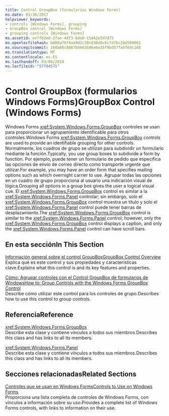 ```yaml
---
title: Control GroupBox (formularios Windows Forms)
ms.date: 03/30/2017
helpviewer_keywords:
- controls [Windows Forms], grouping
- GroupBox control [Windows Forms]
- grouping controls [Windows Forms]
ms.assetid: ee7fb3ed-2fae-4df3-bdeb-15d42e5d7d75
ms.openlocfilehash: b808a76f4aa9d2c28c838d0c6cfd7bc28d589061
ms.sourcegitcommit: 160a88c8087b0e63606e6e35f9bd57fa5f69c168
ms.translationtype: MT
ms.contentlocale: es-ES
ms.lasthandoff: 03/09/2019
ms.locfileid: "57704575"
---
```

# <a name="groupbox-control-windows-forms"></a><span data-ttu-id="52fd7-102">Control GroupBox (formularios Windows Forms)</span><span class="sxs-lookup"><span data-stu-id="52fd7-102">GroupBox Control (Windows Forms)</span></span>
<span data-ttu-id="52fd7-103">Windows Forms <xref:System.Windows.Forms.GroupBox> controles se usan para proporcionar un agrupamiento identificable para otros controles.</span><span class="sxs-lookup"><span data-stu-id="52fd7-103">Windows Forms <xref:System.Windows.Forms.GroupBox> controls are used to provide an identifiable grouping for other controls.</span></span> <span data-ttu-id="52fd7-104">Normalmente, los cuadros de grupo se utilizan para subdividir un formulario mediante la función.</span><span class="sxs-lookup"><span data-stu-id="52fd7-104">Typically, you use group boxes to subdivide a form by function.</span></span> <span data-ttu-id="52fd7-105">Por ejemplo, puede tener un formulario de pedido que especifica las opciones de envío de correo directo como transporte urgente que utilizar.</span><span class="sxs-lookup"><span data-stu-id="52fd7-105">For example, you may have an order form that specifies mailing options such as which overnight carrier to use.</span></span> <span data-ttu-id="52fd7-106">Agrupar todas las opciones en un cuadro de grupo proporciona al usuario una indicación visual de lógica.</span><span class="sxs-lookup"><span data-stu-id="52fd7-106">Grouping all options in a group box gives the user a logical visual cue.</span></span> <span data-ttu-id="52fd7-107">El <xref:System.Windows.Forms.GroupBox> control es similar a la <xref:System.Windows.Forms.Panel> controlar; sin embargo, solo el <xref:System.Windows.Forms.GroupBox> control muestra un título y solo el <xref:System.Windows.Forms.Panel> control puede tener barras de desplazamiento.</span><span class="sxs-lookup"><span data-stu-id="52fd7-107">The <xref:System.Windows.Forms.GroupBox> control is similar to the <xref:System.Windows.Forms.Panel> control; however, only the <xref:System.Windows.Forms.GroupBox> control displays a caption, and only the <xref:System.Windows.Forms.Panel> control can have scroll bars.</span></span>  
  
## <a name="in-this-section"></a><span data-ttu-id="52fd7-108">En esta sección</span><span class="sxs-lookup"><span data-stu-id="52fd7-108">In This Section</span></span>  
 [<span data-ttu-id="52fd7-109">Información general sobre el control GroupBox</span><span class="sxs-lookup"><span data-stu-id="52fd7-109">GroupBox Control Overview</span></span>](groupbox-control-overview-windows-forms.md)  
 <span data-ttu-id="52fd7-110">Explica qué es este control y sus propiedades y características clave.</span><span class="sxs-lookup"><span data-stu-id="52fd7-110">Explains what this control is and its key features and properties.</span></span>  
  
 [<span data-ttu-id="52fd7-111">Cómo: Agrupar controles con el Control GroupBox de formularios de Windows</span><span class="sxs-lookup"><span data-stu-id="52fd7-111">How to: Group Controls with the Windows Forms GroupBox Control</span></span>](how-to-group-controls-with-the-windows-forms-groupbox-control.md)  
 <span data-ttu-id="52fd7-112">Describe cómo utilizar este control para los controles de grupo.</span><span class="sxs-lookup"><span data-stu-id="52fd7-112">Describes how to use this control to group controls.</span></span>  
  
## <a name="reference"></a><span data-ttu-id="52fd7-113">Referencia</span><span class="sxs-lookup"><span data-stu-id="52fd7-113">Reference</span></span>  
 <xref:System.Windows.Forms.GroupBox>  
 <span data-ttu-id="52fd7-114">Describe esta clase y contiene vínculos a todos sus miembros.</span><span class="sxs-lookup"><span data-stu-id="52fd7-114">Describes this class and has links to all its members.</span></span>  
  
 <xref:System.Windows.Forms.Panel>  
 <span data-ttu-id="52fd7-115">Describe esta clase y contiene vínculos a todos sus miembros.</span><span class="sxs-lookup"><span data-stu-id="52fd7-115">Describes this class and has links to all its members.</span></span>  
  
## <a name="related-sections"></a><span data-ttu-id="52fd7-116">Secciones relacionadas</span><span class="sxs-lookup"><span data-stu-id="52fd7-116">Related Sections</span></span>  
 [<span data-ttu-id="52fd7-117">Controles que se usan en Windows Forms</span><span class="sxs-lookup"><span data-stu-id="52fd7-117">Controls to Use on Windows Forms</span></span>](controls-to-use-on-windows-forms.md)  
 <span data-ttu-id="52fd7-118">Proporciona una lista completa de controles de Windows Forms, con vínculos a información sobre su uso.</span><span class="sxs-lookup"><span data-stu-id="52fd7-118">Provides a complete list of Windows Forms controls, with links to information on their use.</span></span>
